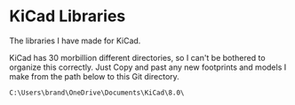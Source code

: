 # KiCad Libraries
 The libraries I have made for KiCad.

 KiCad has 30 morbillion
 different directories, so I can't be bothered to organize this correctly.
 Just Copy and past any new footprints and models I make from the path below
 to this Git directory.
 
 `C:\Users\brand\OneDrive\Documents\KiCad\8.0\`
